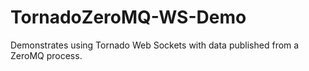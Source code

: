 TornadoZeroMQ-WS-Demo
=====================

Demonstrates using Tornado Web Sockets with data published from a ZeroMQ process.